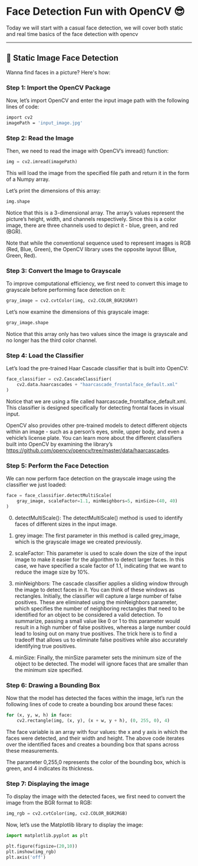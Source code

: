 

# Face Detection Fun with OpenCV 😎  

Today we will start with a casual face detection, we will  cover both static and real time basics of the face detection with opencv

---

## 📸 Static Image Face Detection  

Wanna find faces in a picture? Here's how:  

### Step 1: Import the OpenCV Package  
Now, let’s import OpenCV and enter the input image path with the following lines of code:
   ```bash
import cv2
imagePath = 'input_image.jpg'
   ```  


### Step 2: Read the Image
Then, we need to read the image with OpenCV’s imread() function:
```python
img = cv2.imread(imagePath)
```  
This will load the image from the specified file path and return it in the form of a Numpy array. 

Let’s print the dimensions of this array:
```python
img.shape
```  
Notice that this is a 3-dimensional array. The array’s values represent the picture’s height, width, and channels respectively. Since this is a color image, there are three channels used to depict it - blue, green, and red (BGR). 

Note that while the conventional sequence used to represent images is RGB (Red, Blue, Green), the OpenCV library uses the opposite layout (Blue, Green, Red).

### Step 3: Convert the Image to Grayscale  
To improve computational efficiency, we first need to convert this image to grayscale before performing face detection on it:

```python
gray_image = cv2.cvtColor(img, cv2.COLOR_BGR2GRAY)
```  
Let’s now examine the dimensions of this grayscale image:

```python
gray_image.shape
```  
Notice that this array only has two values since the image is grayscale and no longer has the third color channel.

### Step 4: Load the Classifier
Let’s load the pre-trained Haar Cascade classifier that is built into OpenCV:

```python
face_classifier = cv2.CascadeClassifier(
    cv2.data.haarcascades + "haarcascade_frontalface_default.xml"
)
```  
Notice that we are using a file called haarcascade_frontalface_default.xml. This classifier is designed specifically for detecting frontal faces in visual input. 

OpenCV also provides other pre-trained models to detect different objects within an image - such as a person’s eyes, smile, upper body, and even a vehicle’s license plate. You can learn more about the different classifiers built into OpenCV by examining the library’s https://github.com/opencv/opencv/tree/master/data/haarcascades.


### Step 5: Perform the Face Detection
We can now perform face detection on the grayscale image using the classifier we just loaded:
```python
face = face_classifier.detectMultiScale(
    gray_image, scaleFactor=1.1, minNeighbors=5, minSize=(40, 40)
)
```
0. detectMultiScale():
The detectMultiScale() method is used to identify faces of different sizes in the input image.

1. grey image:
The first parameter in this method is called grey_image, which is the grayscale image we created previously.

2. scaleFactor:
This parameter is used to scale down the size of the input image to make it easier for the algorithm to detect larger faces. In this case, we have specified a scale factor of 1.1, indicating that we want to reduce the image size by 10%.

3. minNeighbors:
The cascade classifier applies a sliding window through the image to detect faces in it. You can think of these windows as rectangles. 
Initially, the classifier will capture a large number of false positives. These are eliminated using the minNeighbors parameter, which specifies the number of neighboring rectangles that need to be identified for an object to be considered a valid detection.
To summarize, passing a small value like 0 or 1 to this parameter would result in a high number of false positives, whereas a large number could lead to losing out on many true positives.
The trick here is to find a tradeoff that allows us to eliminate false positives while also accurately identifying true positives.

4. minSize:
Finally, the minSize parameter sets the minimum size of the object to be detected. The model will ignore faces that are smaller than the minimum size specified.

### Step 6: Drawing a Bounding Box
Now that the model has detected the faces within the image, let’s run the following lines of code to create a bounding box around these faces:

```python
for (x, y, w, h) in face:
    cv2.rectangle(img, (x, y), (x + w, y + h), (0, 255, 0), 4)
```
The face variable is an array with four values: the x and y axis in which the faces were detected, and their width and height. The above code iterates over the identified faces and creates a bounding box that spans across these measurements.

The parameter 0,255,0 represents the color of the bounding box, which is green, and 4 indicates its thickness.

### Step 7: Displaying the image
To display the image with the detected faces, we first need to convert the image from the BGR format to RGB:

```python
img_rgb = cv2.cvtColor(img, cv2.COLOR_BGR2RGB)

```   
Now, let’s use the Matplotlib library to display the image:

```python
import matplotlib.pyplot as plt

plt.figure(figsize=(20,10))
plt.imshow(img_rgb)
plt.axis('off')
```


